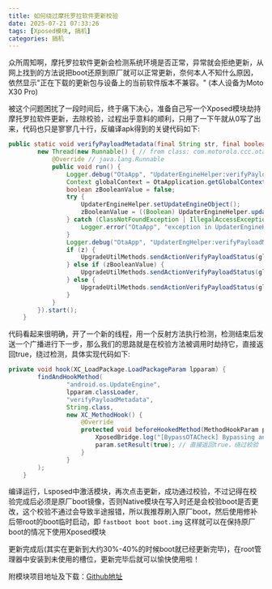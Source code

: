 ```yaml
---
title: 如何绕过摩托罗拉软件更新校验
date: 2025-07-21 07:33:26
tags: [Xposed模块, 搞机]
categories: 搞机
---
```

众所周知啊，摩托罗拉软件更新会检测系统环境是否正常，异常就会拒绝更新，从网上找到的方法说把boot还原到原厂就可以正常更新，奈何本人不知什么原因，依然显示"正在下载的更新包与设备上的当前软件版本不兼容。" (本人设备为Moto X30 Pro)

被这个问题困扰了一段时间后，终于痛下决心，准备自己写一个Xposed模块劫持摩托罗拉软件更新，去除校验，过程出乎意料的顺利，只用了一下午就从0写了出来，代码也只是寥寥几十行，反编译apk得到的关键代码如下:

```java
public static void verifyPayloadMetadata(final String str, final boolean z) {
        new Thread(new Runnable() { // from class: com.motorola.ccc.ota.installer.updaterEngine.common.UpdaterEngineHelper.1
            @Override // java.lang.Runnable
            public void run() {
                Logger.debug("OtaApp", "UpdaterEngineHelper:verifyPayloadMetadata");
                Context globalContext = OtaApplication.getGlobalContext();
                boolean zBooleanValue = false;
                try {
                    UpdaterEngineHelper.setUpdateEngineObject();
                    zBooleanValue = ((Boolean) UpdaterEngineHelper.updateEngine.getDeclaredMethod("verifyPayloadMetadata", String.class).invoke(UpdaterEngineHelper.mUpdateEngine, str)).booleanValue();
                } catch (ClassNotFoundException | IllegalAccessException | InstantiationException | NoSuchMethodException | InvocationTargetException e) {
                    Logger.error("OtaApp", "exception in UpdaterEngineHelper:verifyPayloadMetadata " + e);
                }
                Logger.debug("OtaApp", "UpdaterEngHelper:verifyPayloadMetadata:isVerifySuccessful=" + zBooleanValue);
                if (z) {
                    UpgradeUtilMethods.sendActionVerifyPayloadStatus(globalContext, zBooleanValue);
                } else if (zBooleanValue) {
                    UpgradeUtilMethods.sendActionVerifyPayloadStatus(globalContext, "success", UpgradeUtilConstants.DownloadStatus.STATUS_OK, null);
                } else {
                    UpgradeUtilMethods.sendActionVerifyPayloadStatus(globalContext, "Payload metadata verification failed ", UpgradeUtilConstants.DownloadStatus.STATUS_FAIL_PAYLOAD_METADATA_VERIFY, ErrorCodeMapper.KEY_PAYLOAD_METADATA_VERIFICATION_FAILED);
                }
            }
        }).start();
    }
```

代码看起来很明确，开了一个新的线程，用一个反射方法执行检测，检测结束后发送一个广播进行下一步，那么我们的思路就是在校验方法被调用时劫持它，直接返回true，绕过检测<!--more-->，具体实现代码如下:

```java
private void hook(XC_LoadPackage.LoadPackageParam lpparam) {
        findAndHookMethod(
                "android.os.UpdateEngine",
                lpparam.classLoader,
                "verifyPayloadMetadata",
                String.class,
                new XC_MethodHook() {
                    @Override
                    protected void beforeHookedMethod(MethodHookParam param) throws Throwable {
                        XposedBridge.log("[BypassOTACheck] Bypassing android.os.UpdateEngine.verifyPayloadMetadata");
                        param.setResult(true); // 直接返回true，绕过校验
                    }
                }
        );
    }
```

编译运行，Lsposed中激活模块，再次点击更新，成功通过校验，不过记得在校验完成后必须是原厂boot镜像，否则Native模块在写入时还是会校验boot是否更改，这个校验不通过会导致半途报错，所以我推荐刷入原厂boot，然后使用修补后带root的boot临时启动，即 `fastboot boot boot.img` 这样就可以在保持原厂boot的情况下使用Xposed模块

更新完成后(其实在更新到大约30%-40%的时候boot就已经更新完毕)，在root管理器中安装到未使用的槽位，更新完毕后就可以愉快使用啦！

附模块项目地址及下载：[Github地址](https://github.com/skirky3605/BypassMotorolaOTACheck/)
